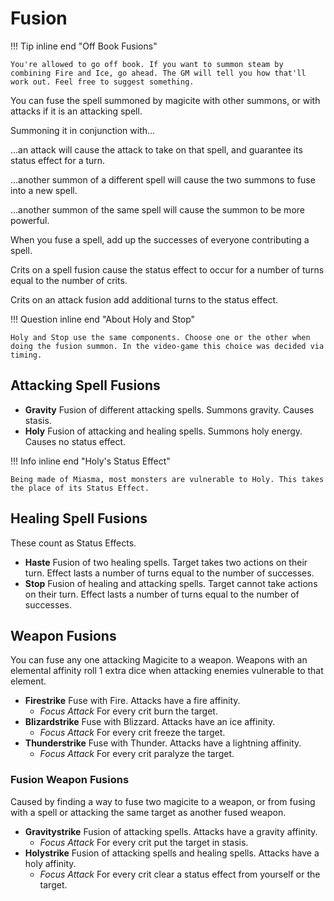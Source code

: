 # Fusion

!!! Tip inline end "Off Book Fusions"

    You're allowed to go off book. If you want to summon steam by combining Fire and Ice, go ahead. The GM will tell you how that'll work out. Feel free to suggest something.

You can fuse the spell summoned by magicite with other summons, or with attacks if it is an attacking spell.

Summoning it in conjunction with...

...an attack will cause the attack to take on that spell, and guarantee its status effect for a turn.

...another summon of a different spell will cause the two summons to fuse into a new spell.

...another summon of the same spell will cause the summon to be more powerful.

When you fuse a spell, add up the successes of everyone contributing a spell.

Crits on a spell fusion cause the status effect to occur for a number of turns equal to the number of crits.

Crits on an attack fusion add additional turns to the status effect.

!!! Question inline end "About Holy and Stop"

    Holy and Stop use the same components. Choose one or the other when doing the fusion summon. In the video-game this choice was decided via timing.

## Attacking Spell Fusions

-   **Gravity** Fusion of different attacking spells. Summons gravity. Causes stasis.
-   **Holy** Fusion of attacking and healing spells. Summons holy energy. Causes no status effect.

!!! Info inline end "Holy's Status Effect"

    Being made of Miasma, most monsters are vulnerable to Holy. This takes the place of its Status Effect.

## Healing Spell Fusions

These count as Status Effects.

-   **Haste** Fusion of two healing spells. Target takes two actions on their turn. Effect lasts a number of turns equal to the number of successes.
-   **Stop** Fusion of healing and attacking spells. Target cannot take actions on their turn. Effect lasts a number of turns equal to the number of successes.

## Weapon Fusions

You can fuse any one attacking Magicite to a weapon. Weapons with an elemental affinity roll 1 extra dice when attacking enemies vulnerable to that element.

-   **Firestrike** Fuse with Fire. Attacks have a fire affinity.
    -   _Focus Attack_ For every crit burn the target.
-   **Blizardstrike** Fuse with Blizzard. Attacks have an ice affinity.
    -   _Focus Attack_ For every crit freeze the target.
-   **Thunderstrike** Fuse with Thunder. Attacks have a lightning affinity.
    -   _Focus Attack_ For every crit paralyze the target.

### Fusion Weapon Fusions

Caused by finding a way to fuse two magicite to a weapon, or from fusing with a spell or attacking the same target as another fused weapon.

-   **Gravitystrike** Fusion of attacking spells. Attacks have a gravity affinity.
    -   _Focus Attack_ For every crit put the target in stasis.
-   **Holystrike** Fusion of attacking spells and healing spells. Attacks have a holy affinity.
    -   _Focus Attack_ For every crit clear a status effect from yourself or the target.
